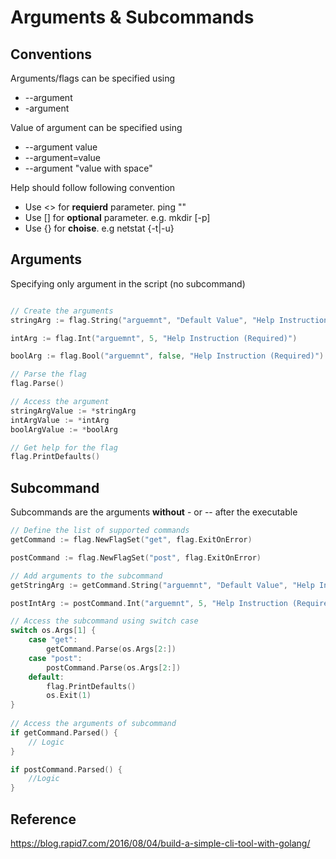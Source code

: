 # Arguments & Subcommands

## Conventions

Arguments/flags can be specified using

* --argument
* -argument

Value of argument can be specified using
* --argument value
* --argument=value
* --argument "value with space"

Help should follow following convention
* Use <> for **requierd** parameter. ping "<hostname>"
* Use [] for **optional** parameter. e.g. mkdir [-p] <dirname>
* Use {} for **choise**. e.g netstat {-t|-u}

## Arguments

Specifying only argument in the script (no subcommand)
```go

// Create the arguments
stringArg := flag.String("arguemnt", "Default Value", "Help Instruction (Required)")

intArg := flag.Int("arguemnt", 5, "Help Instruction (Required)")

boolArg := flag.Bool("arguemnt", false, "Help Instruction (Required)")

// Parse the flag
flag.Parse()

// Access the argument
stringArgValue := *stringArg
intArgValue := *intArg
boolArgValue := *boolArg

// Get help for the flag
flag.PrintDefaults()
```

## Subcommand

Subcommands are the arguments __without__ - or -- after the executable

```go
// Define the list of supported commands
getCommand := flag.NewFlagSet("get", flag.ExitOnError)

postCommand := flag.NewFlagSet("post", flag.ExitOnError)

// Add arguments to the subcommand
getStringArg := getCommand.String("arguemnt", "Default Value", "Help Instruction (Required)")

postIntArg := postCommand.Int("arguemnt", 5, "Help Instruction (Required)")

// Access the subcommand using switch case
switch os.Args[1] {
	case "get":
		getCommand.Parse(os.Args[2:])
	case "post":
		postCommand.Parse(os.Args[2:])
	default:
		flag.PrintDefaults()
		os.Exit(1)
}
    
// Access the arguments of subcommand
if getCommand.Parsed() {
    // Logic
}

if postCommand.Parsed() {
    //Logic
}
```

## Reference
https://blog.rapid7.com/2016/08/04/build-a-simple-cli-tool-with-golang/
